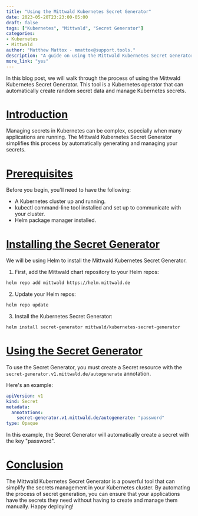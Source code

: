 ```yaml
---
title: "Using the Mittwald Kubernetes Secret Generator"
date: 2023-05-20T23:23:00-05:00
draft: false
tags: ["Kubernetes", "Mittwald", "Secret Generator"]
categories:
- Kubernetes
- Mittwald
author: "Matthew Mattox - mmattox@support.tools."
description: "A guide on using the Mittwald Kubernetes Secret Generator to manage secrets in your Kubernetes cluster."
more_link: "yes"
---
```


In this blog post, we will walk through the process of using the Mittwald Kubernetes Secret Generator. This tool is a Kubernetes operator that can automatically create random secret data and manage Kubernetes secrets.

<!--more-->
# [Introduction](#introduction)

Managing secrets in Kubernetes can be complex, especially when many applications are running. The Mittwald Kubernetes Secret Generator simplifies this process by automatically generating and managing your secrets.

# [Prerequisites](#prerequisites)

Before you begin, you'll need to have the following:
- A Kubernetes cluster up and running.
- kubectl command-line tool installed and set up to communicate with your cluster.
- Helm package manager installed.

# [Installing the Secret Generator](#installing-the-secret-generator)

We will be using Helm to install the Mittwald Kubernetes Secret Generator.

1. First, add the Mittwald chart repository to your Helm repos:

```bash
helm repo add mittwald https://helm.mittwald.de
```

2. Update your Helm repos:

```bash
helm repo update
```

3. Install the Kubernetes Secret Generator:

```bash
helm install secret-generator mittwald/kubernetes-secret-generator
```

# [Using the Secret Generator](#using-the-secret-generator)

To use the Secret Generator, you must create a Secret resource with the `secret-generator.v1.mittwald.de/autogenerate` annotation.

Here's an example:

```yaml
apiVersion: v1
kind: Secret
metadata:
  annotations:
    secret-generator.v1.mittwald.de/autogenerate: "password"
type: Opaque
```

In this example, the Secret Generator will automatically create a secret with the key "password".

# [Conclusion](#conclusion)

The Mittwald Kubernetes Secret Generator is a powerful tool that can simplify the secrets management in your Kubernetes cluster. By automating the process of secret generation, you can ensure that your applications have the secrets they need without having to create and manage them manually. Happy deploying!
